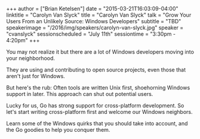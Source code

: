 +++
author = ["Brian Ketelsen"]
date = "2015-03-21T16:03:09-04:00"
linktitle = "Carolyn Van Slyck"
title = "Carolyn Van Slyck"
talk = "Grow Your Users From an Unlikely Source: Windows Developers"
subtitle = "TBD"
speakerimage = "/2016/img/speakers/carolyn-van-slyck.jpg"
speaker = "cvanslyck"
sessionscheduled = "July 11th"
sessiontime = "3:30pm - 4:20pm"
+++

You may not realize it but there are a lot of Windows developers moving into your neighborhood.

They are using and contributing to open source projects, even those that aren't just for Windows.

But here's the rub: Often tools are written Unix first, shoehorning Windows support in later. This approach can shut out potential users.

Lucky for us, Go has strong support for cross-platform development. So let's start writing cross-platform first and welcome our Windows neighbors.

Learn some of the Windows quirks that you should take into account, and the Go goodies to help you conquer them.
